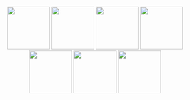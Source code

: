 
<p align="center">
  <img width="100" src= "https://images-wixmp-ed30a86b8c4ca887773594c2.wixmp.com/f/6f6afd6a-4027-4fd1-92af-89e6c44c534b/da8d69n-57ae5cd4-fccd-4ae0-9f8a-c825ef8535b2.png/v1/fill/w_99,h_56/scp_1810_stamp_f2u_by_shroomrot_da8d69n-fullview.png?token=eyJ0eXAiOiJKV1QiLCJhbGciOiJIUzI1NiJ9.eyJzdWIiOiJ1cm46YXBwOjdlMGQxODg5ODIyNjQzNzNhNWYwZDQxNWVhMGQyNmUwIiwiaXNzIjoidXJuOmFwcDo3ZTBkMTg4OTgyMjY0MzczYTVmMGQ0MTVlYTBkMjZlMCIsIm9iaiI6W1t7ImhlaWdodCI6Ijw9NTYiLCJwYXRoIjoiXC9mXC82ZjZhZmQ2YS00MDI3LTRmZDEtOTJhZi04OWU2YzQ0YzUzNGJcL2RhOGQ2OW4tNTdhZTVjZDQtZmNjZC00YWUwLTlmOGEtYzgyNWVmODUzNWIyLnBuZyIsIndpZHRoIjoiPD05OSJ9XV0sImF1ZCI6WyJ1cm46c2VydmljZTppbWFnZS5vcGVyYXRpb25zIl19._rlSjV9VfAB1J5MbA_VTHdVov_4oZM7dF578GgnjpcY">
<img width="100" src= "https://images-wixmp-ed30a86b8c4ca887773594c2.wixmp.com/f/d110d9ea-4435-43c1-8d57-83af3eb3ffe2/dvp21q-b20c6e7b-98e7-4f5b-bd78-be31338e2481.png/v1/fill/w_99,h_56/stamp__oc_addict_by_cyberflee_dvp21q-fullview.png?token=eyJ0eXAiOiJKV1QiLCJhbGciOiJIUzI1NiJ9.eyJzdWIiOiJ1cm46YXBwOjdlMGQxODg5ODIyNjQzNzNhNWYwZDQxNWVhMGQyNmUwIiwiaXNzIjoidXJuOmFwcDo3ZTBkMTg4OTgyMjY0MzczYTVmMGQ0MTVlYTBkMjZlMCIsIm9iaiI6W1t7ImhlaWdodCI6Ijw9NTYiLCJwYXRoIjoiXC9mXC9kMTEwZDllYS00NDM1LTQzYzEtOGQ1Ny04M2FmM2ViM2ZmZTJcL2R2cDIxcS1iMjBjNmU3Yi05OGU3LTRmNWItYmQ3OC1iZTMxMzM4ZTI0ODEucG5nIiwid2lkdGgiOiI8PTk5In1dXSwiYXVkIjpbInVybjpzZXJ2aWNlOmltYWdlLm9wZXJhdGlvbnMiXX0.bmfYMxuFWZEMRMUrZs705B2FehWdK1vz0Cc-8YJCo1Y">
  <img width="100" src= "https://images-wixmp-ed30a86b8c4ca887773594c2.wixmp.com/f/354f5488-3258-4127-b1f0-ec469e2eafc6/d81h96g-d5cd50c5-7897-44d1-a125-49f1b2eedf2c.png/v1/fill/w_101,h_58/scary_049_stamp_by_agentkulu_d81h96g-fullview.png?token=eyJ0eXAiOiJKV1QiLCJhbGciOiJIUzI1NiJ9.eyJzdWIiOiJ1cm46YXBwOjdlMGQxODg5ODIyNjQzNzNhNWYwZDQxNWVhMGQyNmUwIiwiaXNzIjoidXJuOmFwcDo3ZTBkMTg4OTgyMjY0MzczYTVmMGQ0MTVlYTBkMjZlMCIsIm9iaiI6W1t7ImhlaWdodCI6Ijw9NTgiLCJwYXRoIjoiXC9mXC8zNTRmNTQ4OC0zMjU4LTQxMjctYjFmMC1lYzQ2OWUyZWFmYzZcL2Q4MWg5NmctZDVjZDUwYzUtNzg5Ny00NGQxLWExMjUtNDlmMWIyZWVkZjJjLnBuZyIsIndpZHRoIjoiPD0xMDEifV1dLCJhdWQiOlsidXJuOnNlcnZpY2U6aW1hZ2Uub3BlcmF0aW9ucyJdfQ.eqkrDWH4XZpMC6ewewmqqyBpvvwM7dWhIc8qvuj9bQU">
  <img width="100" src= "https://images-wixmp-ed30a86b8c4ca887773594c2.wixmp.com/f/e2ff4ce8-4e8e-428c-a18c-0641eb975e9c/d5mgrmf-802433e6-4c39-43cd-8e51-61a6223ded1f.jpg/v1/fill/w_99,h_57,q_75,strp/secure_contain_protect__by_iamhaden_d5mgrmf-fullview.jpg?token=eyJ0eXAiOiJKV1QiLCJhbGciOiJIUzI1NiJ9.eyJzdWIiOiJ1cm46YXBwOjdlMGQxODg5ODIyNjQzNzNhNWYwZDQxNWVhMGQyNmUwIiwiaXNzIjoidXJuOmFwcDo3ZTBkMTg4OTgyMjY0MzczYTVmMGQ0MTVlYTBkMjZlMCIsIm9iaiI6W1t7ImhlaWdodCI6Ijw9NTciLCJwYXRoIjoiXC9mXC9lMmZmNGNlOC00ZThlLTQyOGMtYTE4Yy0wNjQxZWI5NzVlOWNcL2Q1bWdybWYtODAyNDMzZTYtNGMzOS00M2NkLThlNTEtNjFhNjIyM2RlZDFmLmpwZyIsIndpZHRoIjoiPD05OSJ9XV0sImF1ZCI6WyJ1cm46c2VydmljZTppbWFnZS5vcGVyYXRpb25zIl19.MNIt6lF9X3rt8ql1JqIrIBhF3yVlD_CDtwzlwOfkWtI">
  <img width="100" src= "https://images-wixmp-ed30a86b8c4ca887773594c2.wixmp.com/f/5adae7ea-4476-4adc-b50e-09e512eca849/dan0vvl-294e38f4-6b50-4c6e-bf31-c5c129291902.png/v1/fill/w_99,h_56/korn_stamp_3_by_egraut_dan0vvl-fullview.png?token=eyJ0eXAiOiJKV1QiLCJhbGciOiJIUzI1NiJ9.eyJzdWIiOiJ1cm46YXBwOjdlMGQxODg5ODIyNjQzNzNhNWYwZDQxNWVhMGQyNmUwIiwiaXNzIjoidXJuOmFwcDo3ZTBkMTg4OTgyMjY0MzczYTVmMGQ0MTVlYTBkMjZlMCIsIm9iaiI6W1t7ImhlaWdodCI6Ijw9NTYiLCJwYXRoIjoiXC9mXC81YWRhZTdlYS00NDc2LTRhZGMtYjUwZS0wOWU1MTJlY2E4NDlcL2RhbjB2dmwtMjk0ZTM4ZjQtNmI1MC00YzZlLWJmMzEtYzVjMTI5MjkxOTAyLnBuZyIsIndpZHRoIjoiPD05OSJ9XV0sImF1ZCI6WyJ1cm46c2VydmljZTppbWFnZS5vcGVyYXRpb25zIl19.1rHMOcn3LOs9WAhyLlY-DC3_lU0TYERX6LVYqfO_gY0">
  <img width="100" src= "https://gifcity.carrd.co/assets/images/gallery246/8da0d2ae.png?v=26dffab5">
    <img width="100" src= "https://gifcity.carrd.co/assets/images/gallery60/243501eb.gif?v=26dffab5">
